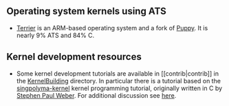 ## Operating system kernels using ATS
* [Terrier](https://github.com/mrd/terrier) is an ARM-based operating system and a fork of [Puppy](http://github.com/mrd/puppy). It is nearly 9% ATS and 84% C.

## Kernel development resources
* Some kernel development tutorials are available in [[contrib|contrib]] in the [KernelBuilding](https://github.com/githwxi/ATS-Postiats-contrib/tree/master/projects/MEDIUM/KernelBuilding) directory. In particular there is a tutorial based on the [singpolyma-kernel](https://singpolyma.net/category/singpolyma-kernel/) kernel programming tutorial, originally written in C by [Stephen Paul Weber](https://singpolyma.net/). For additional discussion see [here](https://groups.google.com/d/msg/ats-lang-users/Df1CBVD5dXA/jUFem797W6AJ).
